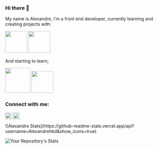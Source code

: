 ### Hi there 👋

My name is Alexandre, i'm a front end developer, currently learning and creating projects with:

<img src= "https://img.shields.io/badge/HTML5-E34F26?style=for-the-badge&logo=html5&logoColor=white" width="70px"/>
<img src= "https://img.shields.io/badge/CSS3-1572B6?style=for-the-badge&logo=css3&logoColor=white" width="70px"/>

And starting to learn;

<img src ="https://img.shields.io/badge/JavaScript-323330?style=for-the-badge&logo=javascript&logoColor=F7DF1E" width="80px"/>

<img src="https://img.shields.io/badge/React-20232A?style=for-the-badge&logo=react&logoColor=61DAFB" width="70px"/>


<br/>


### Connect with me:

<p>
  <a href="https://www.instagram.com/alexandrehkd/" target="_blank">
  <img align=left width="22px" src="https://cdn.jsdelivr.net/npm/simple-icons@v3/icons/instagram.svg"/>
    
  </a>
  <a href="https://www.linkedin.com/in/alexandre-lima-23493024/" target="_blank">
  <img align=left width="22px" src="https://cdn.jsdelivr.net/npm/simple-icons@v3/icons/linkedin.svg"/>
    
  </a>
</p>
<br/>
<br/>
![Alexandre Stats](https://github-readme-stats.vercel.app/api?username=Alexandrehkd&show_icons=true)

![Your Repository's Stats](https://github-readme-stats.vercel.app/api?username=Alexandrehkd&show_icons=true)
